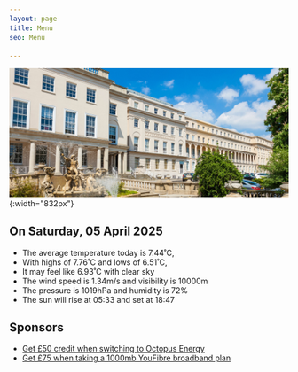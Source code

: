 ```yaml
---
layout: page
title: Menu
seo: Menu

---
```


![Logo](/images/logo.jpg){:width="832px"}

<!-- weather_marker starts -->
## On Saturday, 05 April 2025

- The average temperature today is 7.44˚C,
- With highs of 7.76˚C and lows of 6.51˚C,
- It may feel like 6.93˚C with clear sky
- The wind speed is 1.34m/s and visibility is 10000m
- The pressure is 1019hPa and humidity is 72%
- The sun will rise at 05:33 and set at 18:47

<!-- weather_marker ends -->

## Sponsors

- [Get £50 credit when switching to Octopus Energy](https://bit.ly/3oD1nnS)
- [Get £75 when taking a 1000mb YouFibre broadband plan](https://aklam.io/91zWhU?)



